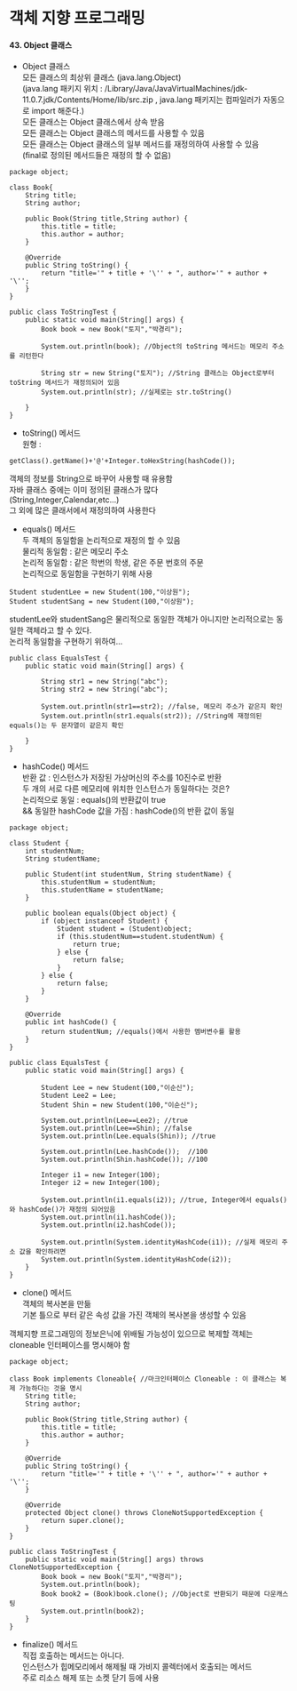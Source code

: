 # 객체 지향 프로그래밍

#### 43. Object 클래스     

* Object 클래스    
모든 클래스의 최상위 클래스 (java.lang.Object)  
(java.lang 패키지 위치 : /Library/Java/JavaVirtualMachines/jdk-11.0.7.jdk/Contents/Home/lib/src.zip
, java.lang 패키지는 컴파일러가 자동으로 import 해준다.)    
모든 클래스는 Object 클래스에서 상속 받음  
모든 클래스는 Object 클래스의 메서드를 사용할 수 있음   
모든 클래스는 Object 클래스의 일부 메서드를 재정의하여 사용할 수 있음  
(final로 정의된 메서드들은 재정의 할 수 없음)   

```
package object;

class Book{
    String title;
    String author;

    public Book(String title,String author) {
        this.title = title;
        this.author = author;
    }

    @Override
    public String toString() {
        return "title='" + title + '\'' + ", author='" + author + '\'';
    }
}

public class ToStringTest {
    public static void main(String[] args) {
        Book book = new Book("토지","박경리");

        System.out.println(book); //Object의 toString 메서드는 메모리 주소를 리턴한다

        String str = new String("토지"); //String 클래스는 Object로부터 toString 메서드가 재정의되어 있음
        System.out.println(str); //실제로는 str.toString()

    }
}
```

* toString() 메서드    
원형 : 
```
getClass().getName()+'@'+Integer.toHexString(hashCode());
```
객체의 정보를 String으로 바꾸어 사용할 때 유용함  
자바 클래스 중에는 이미 정의된 클래스가 많다   
(String,Integer,Calendar,etc...)    
그 외에 많은 클래서에서 재정의하여 사용한다    

* equals() 메서드  
두 객체의 동일함을 논리적으로 재정의 할 수 있음     
물리적 동일함 : 같은 메모리 주소     
논리적 동일함 : 같은 학번의 학생, 같은 주문 번호의 주문  
논리적으로 동일함을 구현하기 위해 사용   

```
Student studentLee = new Student(100,"이상원");
Student studentSang = new Student(100,"이상원");
```

studentLee와 studentSang은 물리적으로 동일한 객체가 아니지만 논리적으로는 동일한 객체라고 할 수 있다.     
논리적 동일함을 구현하기 위하여...    
```
public class EqualsTest {
    public static void main(String[] args) {

        String str1 = new String("abc");
        String str2 = new String("abc");

        System.out.println(str1==str2); //false, 메모리 주소가 같은지 확인
        System.out.println(str1.equals(str2)); //String에 재정의된 equals()는 두 문자열이 같은지 확인

    }
}
```

* hashCode() 메서드    
반환 값 : 인스턴스가 저장된 가상머신의 주소를 10진수로 반환     
두 개의 서로 다른 메모리에 위치한 인스턴스가 동일하다는 것은?     
논리적으로 동일 : equals()의 반환값이 true  
&&
동일한 hashCode 값을 가짐 : hashCode()의 반환 값이 동일   
    
```
package object;

class Student {
    int studentNum;
    String studentName;

    public Student(int studentNum, String studentName) {
        this.studentNum = studentNum;
        this.studentName = studentName;
    }

    public boolean equals(Object object) {
        if (object instanceof Student) {
            Student student = (Student)object;
            if (this.studentNum==student.studentNum) {
                return true;
            } else {
                return false;
            }
        } else {
            return false;
        }
    }

    @Override
    public int hashCode() {
        return studentNum; //equals()에서 사용한 멤버변수를 활용
    }
}

public class EqualsTest {
    public static void main(String[] args) {

        Student Lee = new Student(100,"이순신");
        Student Lee2 = Lee;
        Student Shin = new Student(100,"이순신");

        System.out.println(Lee==Lee2); //true
        System.out.println(Lee==Shin); //false
        System.out.println(Lee.equals(Shin)); //true

        System.out.println(Lee.hashCode());  //100
        System.out.println(Shin.hashCode()); //100

        Integer i1 = new Integer(100);
        Integer i2 = new Integer(100);

        System.out.println(i1.equals(i2)); //true, Integer에서 equals()와 hashCode()가 재정의 되어있음
        System.out.println(i1.hashCode());
        System.out.println(i2.hashCode());

        System.out.println(System.identityHashCode(i1)); //실제 메모리 주소 값을 확인하려면
        System.out.println(System.identityHashCode(i2));
    }
}
```

* clone() 메서드   
객체의 복사본을 만듦     
기본 틀으로 부터 같은 속성 값을 가진 객체의 복사본을 생성할 수 있음     

객체지향 프로그래밍의 정보은닉에 위배될 가능성이 있으므로 복제할 객체는 cloneable 인터페이스를 명시해야 함     

```
package object;

class Book implements Cloneable{ //마크인터페이스 Cloneable : 이 클래스는 복제 가능하다는 것을 명시
    String title;
    String author;

    public Book(String title,String author) {
        this.title = title;
        this.author = author;
    }

    @Override
    public String toString() {
        return "title='" + title + '\'' + ", author='" + author + '\'';
    }

    @Override
    protected Object clone() throws CloneNotSupportedException {
        return super.clone();
    }
}

public class ToStringTest {
    public static void main(String[] args) throws CloneNotSupportedException {
        Book book = new Book("토지","박경리");
        System.out.println(book);
        Book book2 = (Book)book.clone(); //Object로 반환되기 때문에 다운캐스팅
        System.out.println(book2);
    }
}
```

* finalize() 메서드    
직접 호출하는 메서드는 아니다.   
인스턴스가 힙메모리에서 해제될 때 가비지 콜렉터에서 호출되는 메서드     
주로 리소스 해제 또는 소켓 닫기 등에 사용    
    
    